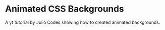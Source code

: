 # Animated CSS Backgrounds

A yt tutorial by Julio Codes showing how to created animated backgrounds.
